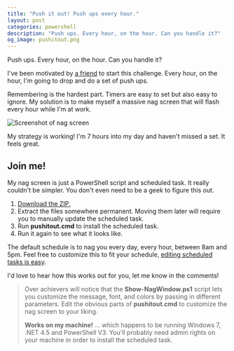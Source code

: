```yaml
---
title: "Push it out! Push ups every hour."
layout: post
categories: powershell
description: "Push ups. Every hour, on the hour. Can you handle it?"
og_image: pushitout.png
---
```


Push ups. Every hour, on the hour. Can you handle it?

I've been motivated by [a friend](http://www.steubing.me) to start this challenge. Every hour, on the hour, I'm going to drop and do a set of push ups.

Remembering is the hardest part. Timers are easy to set but also easy to ignore. My solution is to make myself a massive nag screen that will flash every hour while I'm at work.

![Screenshot of nag screen]({{site.url}}/assets/forposts/pushitout.png "Screenshot of nag screen")

My strategy is working! I'm 7 hours into my day and haven't missed a set. It feels great.

## Join me!

My nag screen is just a PowerShell script and scheduled task. It really couldn't be simpler. You don't even need to be a geek to figure this out.

1. [Download the ZIP.]({{site.url}}/assets/forposts/pushitout.zip)
2. Extract the files somewhere permanent. Moving them later will require you to manually update the scheduled task.
3. Run **pushitout.cmd** to install the scheduled task.
4. Run it again to see what it looks like.

The default schedule is to nag you every day, every hour, between 8am and 5pm. Feel free to customize this to fit your schedule, [editing scheduled tasks is easy](http://www.howtogeek.com/123393/how-to-automatically-run-programs-and-set-reminders-with-the-windows-task-scheduler/).

I'd love to hear how this works out for you, let me know in the comments!

> Over achievers will notice that the **Show-NagWindow.ps1** script lets you
> customize the message, font, and colors by passing in different parameters.
> Edit the obvious parts of **pushitout.cmd** to customize the nag screen
> to your liking.
>
> **Works on my machine!** ... which happens to be running Windows 7,
> .NET 4.5 and PowerShell V3. You'll probably need admin rights on your
> machine in order to install the scheduled task.